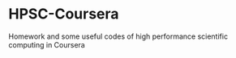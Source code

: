 # HPSC-Coursera
Homework and some useful codes of high performance scientific computing in Coursera
